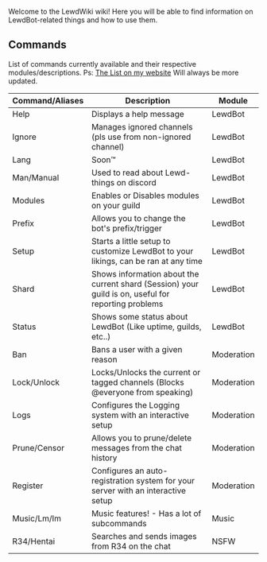 Welcome to the LewdWiki wiki!
Here you will be able to find information on LewdBot-related things and how to use them.

## Commands
List of commands currently available and their respective modules/descriptions.
Ps: [The List on my website](https://notfab.net/LewdBot) Will always be more updated.

| Command/Aliases | Description                                                | Module  |
|-----------------|------------------------------------------------------------|---------|
| Help            | Displays a help message                                    | LewdBot |
| Ignore          | Manages ignored channels (pls use from non-ignored channel)| LewdBot |
| Lang            | Soon:tm:                                                   | LewdBot |
| Man/Manual      | Used to read about Lewd-things on discord                  | LewdBot |
| Modules         | Enables or Disables modules on your guild                  | LewdBot |
| Prefix          | Allows you to change the bot's prefix/trigger              | LewdBot |
| Setup           | Starts a little setup to customize LewdBot to your likings, can be ran at any time | LewdBot |
| Shard           | Shows information about the current shard (Session) your guild is on, useful for reporting problems | LewdBot |
| Status          | Shows some status about LewdBot (Like uptime, guilds, etc..) | LewdBot |
| Ban             | Bans a user with a given reason                            | Moderation |
| Lock/Unlock     | Locks/Unlocks the current or tagged channels (Blocks @everyone from speaking) | Moderation |
| Logs            | Configures the Logging system with an interactive setup    | Moderation |
| Prune/Censor    | Allows you to prune/delete messages from the chat history  | Moderation |
| Register        | 	Configures an auto-registration system for your server with an interactive setup | Moderation |
| Music/Lm/Im     | Music features! - Has a lot of subcommands                 | Music |
| R34/Hentai      | Searches and sends images from R34 on the chat             | NSFW |